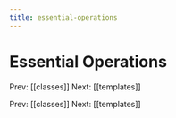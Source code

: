 ```yaml
---
title: essential-operations
---
```




# Essential Operations

Prev: [[classes]] Next: [[templates]]

Prev: [[classes]] Next: [[templates]]
